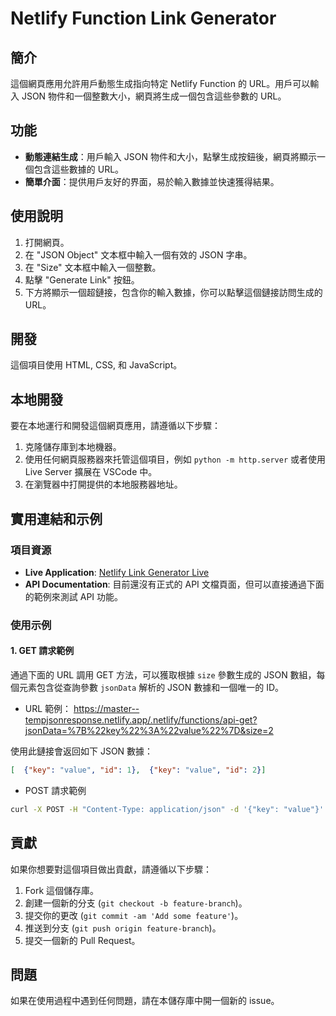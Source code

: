 # Netlify Function Link Generator

## 簡介

這個網頁應用允許用戶動態生成指向特定 Netlify Function 的 URL。用戶可以輸入 JSON 物件和一個整數大小，網頁將生成一個包含這些參數的 URL。

## 功能

- **動態連結生成**：用戶輸入 JSON 物件和大小，點擊生成按鈕後，網頁將顯示一個包含這些數據的 URL。
- **簡單介面**：提供用戶友好的界面，易於輸入數據並快速獲得結果。

## 使用說明

1. 打開網頁。
2. 在 "JSON Object" 文本框中輸入一個有效的 JSON 字串。
3. 在 "Size" 文本框中輸入一個整數。
4. 點擊 "Generate Link" 按鈕。
5. 下方將顯示一個超鏈接，包含你的輸入數據，你可以點擊這個鏈接訪問生成的 URL。

## 開發

這個項目使用 HTML, CSS, 和 JavaScript。

## 本地開發

要在本地運行和開發這個網頁應用，請遵循以下步驟：

1. 克隆儲存庫到本地機器。
2. 使用任何網頁服務器來托管這個項目，例如 `python -m http.server` 或者使用 Live Server 擴展在 VSCode 中。
3. 在瀏覽器中打開提供的本地服務器地址。

## 實用連結和示例

### 項目資源
- **Live Application**: [Netlify Link Generator Live](https://master--tempjsonresponse.netlify.app/)
- **API Documentation**: 目前還沒有正式的 API 文檔頁面，但可以直接通過下面的範例來測試 API 功能。

### 使用示例

#### 1. GET 請求範例
通過下面的 URL 調用 GET 方法，可以獲取根據 `size` 參數生成的 JSON 數組，每個元素包含從查詢參數 `jsonData` 解析的 JSON 數據和一個唯一的 ID。
- URL 範例：
https://master--tempjsonresponse.netlify.app/.netlify/functions/api-get?jsonData=%7B%22key%22%3A%22value%22%7D&size=2

使用此鏈接會返回如下 JSON 數據：
```json
[  {"key": "value", "id": 1},  {"key": "value", "id": 2}]
```
- POST 請求範例

 ```bash
curl -X POST -H "Content-Type: application/json" -d '{"key": "value"}' 'https://master--tempjsonresponse.netlify.app/.netlify/functions/api-post?size=2'
  ```


## 貢獻

如果你想要對這個項目做出貢獻，請遵循以下步驟：

1. Fork 這個儲存庫。
2. 創建一個新的分支 (`git checkout -b feature-branch`)。
3. 提交你的更改 (`git commit -am 'Add some feature'`)。
4. 推送到分支 (`git push origin feature-branch`)。
5. 提交一個新的 Pull Request。

## 問題

如果在使用過程中遇到任何問題，請在本儲存庫中開一個新的 issue。
